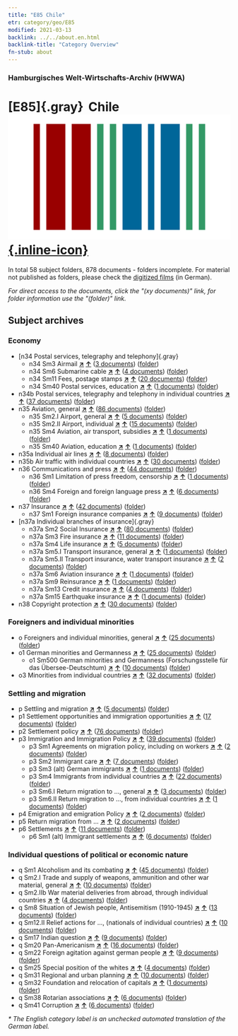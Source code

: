 ```yaml
---
title: "E85 Chile"
etr: category/geo/E85
modified: 2021-03-13
backlink: ../../about.en.html
backlink-title: "Category Overview"
fn-stub: about
---
```


### Hamburgisches Welt-Wirtschafts-Archiv (HWWA)
# [E85]{.gray}&#8201; Chile&#160; [![Wikidata item](/images/Wikidata-logo.svg){.inline-icon}](http://www.wikidata.org/entity/Q298)





In total 58 subject folders, 878 documents - folders incomplete.
For material not published as folders, please check the [digitized films](/film/h1_sh) (in German).

_For direct access to the documents, click the "(xy documents)" link, for folder information use the "(folder)" link._

## Subject archives



### Economy

- [n34 Postal services, telegraphy and telephony]{.gray}
  - n34 Sm3 Airmail [**&nearr;**](../../../subject/i/145665/about.en.html "Airmail (all over the world)") [**&uarr;**](../../../subject/about.en.html#n34_Sm3 "Subject category system") (<a href="https://pm20.zbw.eu/dfgview/sh/141691,145665" title="about: Chile : Airmail" target="_blank">3 documents</a>) ([folder](http://purl.org/pressemappe20/folder/sh/141691,145665))
  - n34 Sm6 Submarine cable [**&nearr;**](../../../subject/i/145668/about.en.html "Submarine cable (all over the world)") [**&uarr;**](../../../subject/about.en.html#n34_Sm6 "Subject category system") (<a href="https://pm20.zbw.eu/dfgview/sh/141691,145668" title="about: Chile : Submarine cable" target="_blank">4 documents</a>) ([folder](http://purl.org/pressemappe20/folder/sh/141691,145668))
  - n34 Sm11 Fees, postage stamps [**&nearr;**](../../../subject/i/145674/about.en.html "Fees, postage stamps (all over the world)") [**&uarr;**](../../../subject/about.en.html#n34_Sm11 "Subject category system") (<a href="https://pm20.zbw.eu/dfgview/sh/141691,145674" title="about: Chile : Fees, postage stamps" target="_blank">20 documents</a>) ([folder](http://purl.org/pressemappe20/folder/sh/141691,145674))
  - n34 Sm40 Postal services, education [**&nearr;**](../../../subject/i/213431/about.en.html "Postal services, education (all over the world)") [**&uarr;**](../../../subject/about.en.html#n34_Sm40 "Subject category system") (<a href="https://pm20.zbw.eu/dfgview/sh/141691,213431" title="about: Chile : Postal services, education" target="_blank">1 documents</a>) ([folder](http://purl.org/pressemappe20/folder/sh/141691,213431))
- n34b Postal services, telegraphy and telephony in individual countries [**&nearr;**](../../../subject/i/145680/about.en.html "Postal services, telegraphy and telephony in individual countries (all over the world)") [**&uarr;**](../../../subject/about.en.html#n34b "Subject category system") (<a href="https://pm20.zbw.eu/dfgview/sh/141691,145680" title="about: Chile : Postal services, telegraphy and telephony in individual countries" target="_blank">37 documents</a>) ([folder](http://purl.org/pressemappe20/folder/sh/141691,145680))
- n35 Aviation, general [**&nearr;**](../../../subject/i/145681/about.en.html "Aviation, general (all over the world)") [**&uarr;**](../../../subject/about.en.html#n35 "Subject category system") (<a href="https://pm20.zbw.eu/dfgview/sh/141691,145681" title="about: Chile : Aviation, general" target="_blank">86 documents</a>) ([folder](http://purl.org/pressemappe20/folder/sh/141691,145681))
  - n35 Sm2.I Airport, general [**&nearr;**](../../../subject/i/145683/about.en.html "Airport, general (all over the world)") [**&uarr;**](../../../subject/about.en.html#n35_Sm2.I "Subject category system") (<a href="https://pm20.zbw.eu/dfgview/sh/141691,145683" title="about: Chile : Airport, general" target="_blank">5 documents</a>) ([folder](http://purl.org/pressemappe20/folder/sh/141691,145683))
  - n35 Sm2.II Airport, individual [**&nearr;**](../../../subject/i/145684/about.en.html "Airport, individual (all over the world)") [**&uarr;**](../../../subject/about.en.html#n35_Sm2.II "Subject category system") (<a href="https://pm20.zbw.eu/dfgview/sh/141691,145684" title="about: Chile : Airport, individual" target="_blank">15 documents</a>) ([folder](http://purl.org/pressemappe20/folder/sh/141691,145684))
  - n35 Sm4 Aviation, air transport, subsidies [**&nearr;**](../../../subject/i/145687/about.en.html "Aviation, air transport, subsidies (all over the world)") [**&uarr;**](../../../subject/about.en.html#n35_Sm4 "Subject category system") (<a href="https://pm20.zbw.eu/dfgview/sh/141691,145687" title="about: Chile : Aviation, air transport, subsidies" target="_blank">1 documents</a>) ([folder](http://purl.org/pressemappe20/folder/sh/141691,145687))
  - n35 Sm40 Aviation, education [**&nearr;**](../../../subject/i/213432/about.en.html "Aviation, education (all over the world)") [**&uarr;**](../../../subject/about.en.html#n35_Sm40 "Subject category system") (<a href="https://pm20.zbw.eu/dfgview/sh/141691,213432" title="about: Chile : Aviation, education" target="_blank">1 documents</a>) ([folder](http://purl.org/pressemappe20/folder/sh/141691,213432))
- n35a Individual air lines [**&nearr;**](../../../subject/i/145705/about.en.html "Individual air lines (all over the world)") [**&uarr;**](../../../subject/about.en.html#n35a "Subject category system") (<a href="https://pm20.zbw.eu/dfgview/sh/141691,145705" title="about: Chile : Individual air lines" target="_blank">8 documents</a>) ([folder](http://purl.org/pressemappe20/folder/sh/141691,145705))
- n35b Air traffic with individual countries [**&nearr;**](../../../subject/i/145706/about.en.html "Air traffic with individual countries (all over the world)") [**&uarr;**](../../../subject/about.en.html#n35b "Subject category system") (<a href="https://pm20.zbw.eu/dfgview/sh/141691,145706" title="about: Chile : Air traffic with individual countries" target="_blank">30 documents</a>) ([folder](http://purl.org/pressemappe20/folder/sh/141691,145706))
- n36 Communications and press [**&nearr;**](../../../subject/i/145707/about.en.html "Communications and press (all over the world)") [**&uarr;**](../../../subject/about.en.html#n36 "Subject category system") (<a href="https://pm20.zbw.eu/dfgview/sh/141691,145707" title="about: Chile : Communications and press" target="_blank">44 documents</a>) ([folder](http://purl.org/pressemappe20/folder/sh/141691,145707))
  - n36 Sm1 Limitation of press freedom, censorship [**&nearr;**](../../../subject/i/145708/about.en.html "Limitation of press freedom, censorship (all over the world)") [**&uarr;**](../../../subject/about.en.html#n36_Sm1 "Subject category system") (<a href="https://pm20.zbw.eu/dfgview/sh/141691,145708" title="about: Chile : Limitation of press freedom, censorship" target="_blank">1 documents</a>) ([folder](http://purl.org/pressemappe20/folder/sh/141691,145708))
  - n36 Sm4 Foreign and foreign language press [**&nearr;**](../../../subject/i/145711/about.en.html "Foreign and foreign language press (all over the world)") [**&uarr;**](../../../subject/about.en.html#n36_Sm4 "Subject category system") (<a href="https://pm20.zbw.eu/dfgview/sh/141691,145711" title="about: Chile : Foreign and foreign language press" target="_blank">6 documents</a>) ([folder](http://purl.org/pressemappe20/folder/sh/141691,145711))
- n37 Insurance [**&nearr;**](../../../subject/i/145723/about.en.html "Insurance (all over the world)") [**&uarr;**](../../../subject/about.en.html#n37 "Subject category system") (<a href="https://pm20.zbw.eu/dfgview/sh/141691,145723" title="about: Chile : Insurance" target="_blank">42 documents</a>) ([folder](http://purl.org/pressemappe20/folder/sh/141691,145723))
  - n37 Sm1 Foreign insurance companies [**&nearr;**](../../../subject/i/145724/about.en.html "Foreign insurance companies (all over the world)") [**&uarr;**](../../../subject/about.en.html#n37_Sm1 "Subject category system") (<a href="https://pm20.zbw.eu/dfgview/sh/141691,145724" title="about: Chile : Foreign insurance companies" target="_blank">9 documents</a>) ([folder](http://purl.org/pressemappe20/folder/sh/141691,145724))
- [n37a Individual branches of insurance]{.gray}
  - n37a Sm2 Social Insurance [**&nearr;**](../../../subject/i/160748/about.en.html "Social Insurance (all over the world)") [**&uarr;**](../../../subject/about.en.html#n37a_Sm2 "Subject category system") (<a href="https://pm20.zbw.eu/dfgview/sh/141691,160748" title="about: Chile : Social Insurance" target="_blank">80 documents</a>) ([folder](http://purl.org/pressemappe20/folder/sh/141691,160748))
  - n37a Sm3 Fire insurance [**&nearr;**](../../../subject/i/145735/about.en.html "Fire insurance (all over the world)") [**&uarr;**](../../../subject/about.en.html#n37a_Sm3 "Subject category system") (<a href="https://pm20.zbw.eu/dfgview/sh/141691,145735" title="about: Chile : Fire insurance" target="_blank">11 documents</a>) ([folder](http://purl.org/pressemappe20/folder/sh/141691,145735))
  - n37a Sm4 Life insurance [**&nearr;**](../../../subject/i/145736/about.en.html "Life insurance (all over the world)") [**&uarr;**](../../../subject/about.en.html#n37a_Sm4 "Subject category system") (<a href="https://pm20.zbw.eu/dfgview/sh/141691,145736" title="about: Chile : Life insurance" target="_blank">5 documents</a>) ([folder](http://purl.org/pressemappe20/folder/sh/141691,145736))
  - n37a Sm5.I Transport insurance, general [**&nearr;**](../../../subject/i/145737/about.en.html "Transport insurance, general (all over the world)") [**&uarr;**](../../../subject/about.en.html#n37a_Sm5.I "Subject category system") (<a href="https://pm20.zbw.eu/dfgview/sh/141691,145737" title="about: Chile : Transport insurance, general" target="_blank">1 documents</a>) ([folder](http://purl.org/pressemappe20/folder/sh/141691,145737))
  - n37a Sm5.II Transport insurance, water transport insurance [**&nearr;**](../../../subject/i/145738/about.en.html "Transport insurance, water transport insurance (all over the world)") [**&uarr;**](../../../subject/about.en.html#n37a_Sm5.II "Subject category system") (<a href="https://pm20.zbw.eu/dfgview/sh/141691,145738" title="about: Chile : Transport insurance, water transport insurance" target="_blank">2 documents</a>) ([folder](http://purl.org/pressemappe20/folder/sh/141691,145738))
  - n37a Sm6 Aviation insurance [**&nearr;**](../../../subject/i/145740/about.en.html "Aviation insurance (all over the world)") [**&uarr;**](../../../subject/about.en.html#n37a_Sm6 "Subject category system") (<a href="https://pm20.zbw.eu/dfgview/sh/141691,145740" title="about: Chile : Aviation insurance" target="_blank">1 documents</a>) ([folder](http://purl.org/pressemappe20/folder/sh/141691,145740))
  - n37a Sm9 Reinsurance [**&nearr;**](../../../subject/i/145744/about.en.html "Reinsurance (all over the world)") [**&uarr;**](../../../subject/about.en.html#n37a_Sm9 "Subject category system") (<a href="https://pm20.zbw.eu/dfgview/sh/141691,145744" title="about: Chile : Reinsurance" target="_blank">1 documents</a>) ([folder](http://purl.org/pressemappe20/folder/sh/141691,145744))
  - n37a Sm13 Credit insurance [**&nearr;**](../../../subject/i/145748/about.en.html "Credit insurance (all over the world)") [**&uarr;**](../../../subject/about.en.html#n37a_Sm13 "Subject category system") (<a href="https://pm20.zbw.eu/dfgview/sh/141691,145748" title="about: Chile : Credit insurance" target="_blank">4 documents</a>) ([folder](http://purl.org/pressemappe20/folder/sh/141691,145748))
  - n37a Sm15 Earthquake insurance [**&nearr;**](../../../subject/i/145750/about.en.html "Earthquake insurance (all over the world)") [**&uarr;**](../../../subject/about.en.html#n37a_Sm15 "Subject category system") (<a href="https://pm20.zbw.eu/dfgview/sh/141691,145750" title="about: Chile : Earthquake insurance" target="_blank">1 documents</a>) ([folder](http://purl.org/pressemappe20/folder/sh/141691,145750))
- n38 Copyright protection [**&nearr;**](../../../subject/i/145757/about.en.html "Copyright protection (all over the world)") [**&uarr;**](../../../subject/about.en.html#n38 "Subject category system") (<a href="https://pm20.zbw.eu/dfgview/sh/141691,145757" title="about: Chile : Copyright protection" target="_blank">30 documents</a>) ([folder](http://purl.org/pressemappe20/folder/sh/141691,145757))

### Foreigners and individual minorities

- o Foreigners and individual minorities, general [**&nearr;**](../../../subject/i/145908/about.en.html "Foreigners and individual minorities, general (all over the world)") [**&uarr;**](../../../subject/about.en.html#o "Subject category system") (<a href="https://pm20.zbw.eu/dfgview/sh/141691,145908" title="about: Chile : Foreigners and individual minorities, general" target="_blank">25 documents</a>) ([folder](http://purl.org/pressemappe20/folder/sh/141691,145908))
- o1 German minorities and Germanness [**&nearr;**](../../../subject/i/145909/about.en.html "German minorities and Germanness (all over the world)") [**&uarr;**](../../../subject/about.en.html#o1 "Subject category system") (<a href="https://pm20.zbw.eu/dfgview/sh/141691,145909" title="about: Chile : German minorities and Germanness" target="_blank">25 documents</a>) ([folder](http://purl.org/pressemappe20/folder/sh/141691,145909))
  - o1 Sm500 German minorities and Germanness (Forschungsstelle für das Übersee-Deutschtum) [**&nearr;**](../../../subject/i/145911/about.en.html "German minorities and Germanness (Forschungsstelle für das Übersee-Deutschtum) (all over the world)") [**&uarr;**](../../../subject/about.en.html#o1_Sm500 "Subject category system") (<a href="https://pm20.zbw.eu/dfgview/sh/141691,145911" title="about: Chile : German minorities and Germanness (Forschungsstelle für das Übersee-Deutschtum)" target="_blank">10 documents</a>) ([folder](http://purl.org/pressemappe20/folder/sh/141691,145911))
- o3 Minorities from individual countries [**&nearr;**](../../../subject/i/182220/about.en.html "Minorities from individual countries (all over the world)") [**&uarr;**](../../../subject/about.en.html#o3 "Subject category system") (<a href="https://pm20.zbw.eu/dfgview/sh/141691,182220" title="about: Chile : Minorities from individual countries" target="_blank">32 documents</a>) ([folder](http://purl.org/pressemappe20/folder/sh/141691,182220))

### Settling and migration

- p Settling and migration [**&nearr;**](../../../subject/i/145913/about.en.html "Settling and migration (all over the world)") [**&uarr;**](../../../subject/about.en.html#p "Subject category system") (<a href="https://pm20.zbw.eu/dfgview/sh/141691,145913" title="about: Chile : Settling and migration" target="_blank">5 documents</a>) ([folder](http://purl.org/pressemappe20/folder/sh/141691,145913))
- p1 Settlement opportunities and immigration opportunities [**&nearr;**](../../../subject/i/145914/about.en.html "Settlement opportunities and immigration opportunities (all over the world)") [**&uarr;**](../../../subject/about.en.html#p1 "Subject category system") (<a href="https://pm20.zbw.eu/dfgview/sh/141691,145914" title="about: Chile : Settlement opportunities and immigration opportunities" target="_blank">17 documents</a>) ([folder](http://purl.org/pressemappe20/folder/sh/141691,145914))
- p2 Settlement policy [**&nearr;**](../../../subject/i/145915/about.en.html "Settlement policy (all over the world)") [**&uarr;**](../../../subject/about.en.html#p2 "Subject category system") (<a href="https://pm20.zbw.eu/dfgview/sh/141691,145915" title="about: Chile : Settlement policy" target="_blank">76 documents</a>) ([folder](http://purl.org/pressemappe20/folder/sh/141691,145915))
- p3 Immigration and Immigration Policy [**&nearr;**](../../../subject/i/145917/about.en.html "Immigration and Immigration Policy (all over the world)") [**&uarr;**](../../../subject/about.en.html#p3 "Subject category system") (<a href="https://pm20.zbw.eu/dfgview/sh/141691,145917" title="about: Chile : Immigration and Immigration Policy" target="_blank">39 documents</a>) ([folder](http://purl.org/pressemappe20/folder/sh/141691,145917))
  - p3 Sm1 Agreements on migration policy, including on workers [**&nearr;**](../../../subject/i/145918/about.en.html "Agreements on migration policy, including on workers (all over the world)") [**&uarr;**](../../../subject/about.en.html#p3_Sm1 "Subject category system") (<a href="https://pm20.zbw.eu/dfgview/sh/141691,145918" title="about: Chile : Agreements on migration policy, including on workers" target="_blank">2 documents</a>) ([folder](http://purl.org/pressemappe20/folder/sh/141691,145918))
  - p3 Sm2 Immigrant care [**&nearr;**](../../../subject/i/145919/about.en.html "Immigrant care (all over the world)") [**&uarr;**](../../../subject/about.en.html#p3_Sm2 "Subject category system") (<a href="https://pm20.zbw.eu/dfgview/sh/141691,145919" title="about: Chile : Immigrant care" target="_blank">7 documents</a>) ([folder](http://purl.org/pressemappe20/folder/sh/141691,145919))
  - p3 Sm3 (alt) German immigrants [**&nearr;**](../../../subject/i/145920/about.en.html "German immigrants (all over the world)") [**&uarr;**](../../../subject/about.en.html#p3_Sm3_(alt) "Subject category system") (<a href="https://pm20.zbw.eu/dfgview/sh/141691,145920" title="about: Chile : German immigrants" target="_blank">1 documents</a>) ([folder](http://purl.org/pressemappe20/folder/sh/141691,145920))
  - p3 Sm4 Immigrants from individual countries [**&nearr;**](../../../subject/i/182222/about.en.html "Immigrants from individual countries (all over the world)") [**&uarr;**](../../../subject/about.en.html#p3_Sm4 "Subject category system") (<a href="https://pm20.zbw.eu/dfgview/sh/141691,182222" title="about: Chile : Immigrants from individual countries" target="_blank">22 documents</a>) ([folder](http://purl.org/pressemappe20/folder/sh/141691,182222))
  - p3 Sm6.I Return migration to ..., general [**&nearr;**](../../../subject/i/145922/about.en.html "Return migration to ..., general (all over the world)") [**&uarr;**](../../../subject/about.en.html#p3_Sm6.I "Subject category system") (<a href="https://pm20.zbw.eu/dfgview/sh/141691,145922" title="about: Chile : Return migration to ..., general" target="_blank">3 documents</a>) ([folder](http://purl.org/pressemappe20/folder/sh/141691,145922))
  - p3 Sm6.II Return migration to ..., from individual countries [**&nearr;**](../../../subject/i/145923/about.en.html "Return migration to ..., from individual countries (all over the world)") [**&uarr;**](../../../subject/about.en.html#p3_Sm6.II "Subject category system") (<a href="https://pm20.zbw.eu/dfgview/sh/141691,145923" title="about: Chile : Return migration to ..., from individual countries" target="_blank">1 documents</a>) ([folder](http://purl.org/pressemappe20/folder/sh/141691,145923))
- p4 Emigration and emigration Policy [**&nearr;**](../../../subject/i/145925/about.en.html "Emigration and emigration Policy (all over the world)") [**&uarr;**](../../../subject/about.en.html#p4 "Subject category system") (<a href="https://pm20.zbw.eu/dfgview/sh/141691,145925" title="about: Chile : Emigration and emigration Policy" target="_blank">2 documents</a>) ([folder](http://purl.org/pressemappe20/folder/sh/141691,145925))
- p5 Return migration from ... [**&nearr;**](../../../subject/i/145929/about.en.html "Return migration from ... (all over the world)") [**&uarr;**](../../../subject/about.en.html#p5 "Subject category system") (<a href="https://pm20.zbw.eu/dfgview/sh/141691,145929" title="about: Chile : Return migration from ..." target="_blank">2 documents</a>) ([folder](http://purl.org/pressemappe20/folder/sh/141691,145929))
- p6 Settlements [**&nearr;**](../../../subject/i/145931/about.en.html "Settlements (all over the world)") [**&uarr;**](../../../subject/about.en.html#p6 "Subject category system") (<a href="https://pm20.zbw.eu/dfgview/sh/141691,145931" title="about: Chile : Settlements" target="_blank">11 documents</a>) ([folder](http://purl.org/pressemappe20/folder/sh/141691,145931))
  - p6 Sm1 (alt) Immigrant settlements [**&nearr;**](../../../subject/i/145933/about.en.html "Immigrant settlements (all over the world)") [**&uarr;**](../../../subject/about.en.html#p6_Sm1_(alt) "Subject category system") (<a href="https://pm20.zbw.eu/dfgview/sh/141691,145933" title="about: Chile : Immigrant settlements" target="_blank">6 documents</a>) ([folder](http://purl.org/pressemappe20/folder/sh/141691,145933))

### Individual questions of political or economic nature

- q Sm1 Alcoholism and its combating [**&nearr;**](../../../subject/i/145941/about.en.html "Alcoholism and its combating (all over the world)") [**&uarr;**](../../../subject/about.en.html#q_Sm1 "Subject category system") (<a href="https://pm20.zbw.eu/dfgview/sh/141691,145941" title="about: Chile : Alcoholism and its combating" target="_blank">45 documents</a>) ([folder](http://purl.org/pressemappe20/folder/sh/141691,145941))
- q Sm2.I Trade and supply of weapons, ammunition and other war material, general [**&nearr;**](../../../subject/i/145942/about.en.html "Trade and supply of weapons, ammunition and other war material, general (all over the world)") [**&uarr;**](../../../subject/about.en.html#q_Sm2.I "Subject category system") (<a href="https://pm20.zbw.eu/dfgview/sh/141691,145942" title="about: Chile : Trade and supply of weapons, ammunition and other war material, general" target="_blank">10 documents</a>) ([folder](http://purl.org/pressemappe20/folder/sh/141691,145942))
- q Sm2.IIb War material deliveries from abroad, through individual countries [**&nearr;**](../../../subject/i/145944/about.en.html "War material deliveries from abroad, through individual countries (all over the world)") [**&uarr;**](../../../subject/about.en.html#q_Sm2.IIb "Subject category system") (<a href="https://pm20.zbw.eu/dfgview/sh/141691,145944" title="about: Chile : War material deliveries from abroad, through individual countries" target="_blank">4 documents</a>) ([folder](http://purl.org/pressemappe20/folder/sh/141691,145944))
- q Sm8 Situation of Jewish people, Antisemitism (1910-1945) [**&nearr;**](../../../subject/i/145952/about.en.html "Situation of Jewish people, Antisemitism (1910-1945) (all over the world)") [**&uarr;**](../../../subject/about.en.html#q_Sm8 "Subject category system") (<a href="https://pm20.zbw.eu/dfgview/sh/141691,145952" title="about: Chile : Situation of Jewish people, Antisemitism (1910-1945)" target="_blank">13 documents</a>) ([folder](http://purl.org/pressemappe20/folder/sh/141691,145952))
- q Sm12.II Relief actions for ..., (nationals of individual countries) [**&nearr;**](../../../subject/i/145956/about.en.html "Relief actions for ..., (nationals of individual countries) (all over the world)") [**&uarr;**](../../../subject/about.en.html#q_Sm12.II "Subject category system") (<a href="https://pm20.zbw.eu/dfgview/sh/141691,145956" title="about: Chile : Relief actions for ..., (nationals of individual countries)" target="_blank">10 documents</a>) ([folder](http://purl.org/pressemappe20/folder/sh/141691,145956))
- q Sm17 Indian question [**&nearr;**](../../../subject/i/145963/about.en.html "Indian question (all over the world)") [**&uarr;**](../../../subject/about.en.html#q_Sm17 "Subject category system") (<a href="https://pm20.zbw.eu/dfgview/sh/141691,145963" title="about: Chile : Indian question" target="_blank">9 documents</a>) ([folder](http://purl.org/pressemappe20/folder/sh/141691,145963))
- q Sm20 Pan-Americanism [**&nearr;**](../../../subject/i/145966/about.en.html "Pan-Americanism (all over the world)") [**&uarr;**](../../../subject/about.en.html#q_Sm20 "Subject category system") (<a href="https://pm20.zbw.eu/dfgview/sh/141691,145966" title="about: Chile : Pan-Americanism" target="_blank">16 documents</a>) ([folder](http://purl.org/pressemappe20/folder/sh/141691,145966))
- q Sm22 Foreign agitation against german people [**&nearr;**](../../../subject/i/145969/about.en.html "Foreign agitation against german people (all over the world)") [**&uarr;**](../../../subject/about.en.html#q_Sm22 "Subject category system") (<a href="https://pm20.zbw.eu/dfgview/sh/141691,145969" title="about: Chile : Foreign agitation against german people" target="_blank">9 documents</a>) ([folder](http://purl.org/pressemappe20/folder/sh/141691,145969))
- q Sm25 Special position of the whites [**&nearr;**](../../../subject/i/145972/about.en.html "Special position of the whites (all over the world)") [**&uarr;**](../../../subject/about.en.html#q_Sm25 "Subject category system") (<a href="https://pm20.zbw.eu/dfgview/sh/141691,145972" title="about: Chile : Special position of the whites" target="_blank">4 documents</a>) ([folder](http://purl.org/pressemappe20/folder/sh/141691,145972))
- q Sm31 Regional and urban planning [**&nearr;**](../../../subject/i/145983/about.en.html "Regional and urban planning (all over the world)") [**&uarr;**](../../../subject/about.en.html#q_Sm31 "Subject category system") (<a href="https://pm20.zbw.eu/dfgview/sh/141691,145983" title="about: Chile : Regional and urban planning" target="_blank">10 documents</a>) ([folder](http://purl.org/pressemappe20/folder/sh/141691,145983))
- q Sm32 Foundation and relocation of capitals [**&nearr;**](../../../subject/i/145984/about.en.html "Foundation and relocation of capitals (all over the world)") [**&uarr;**](../../../subject/about.en.html#q_Sm32 "Subject category system") (<a href="https://pm20.zbw.eu/dfgview/sh/141691,145984" title="about: Chile : Foundation and relocation of capitals" target="_blank">1 documents</a>) ([folder](http://purl.org/pressemappe20/folder/sh/141691,145984))
- q Sm38 Rotarian associations [**&nearr;**](../../../subject/i/145990/about.en.html "Rotarian associations (all over the world)") [**&uarr;**](../../../subject/about.en.html#q_Sm38 "Subject category system") (<a href="https://pm20.zbw.eu/dfgview/sh/141691,145990" title="about: Chile : Rotarian associations" target="_blank">6 documents</a>) ([folder](http://purl.org/pressemappe20/folder/sh/141691,145990))
- q Sm41 Corruption [**&nearr;**](../../../subject/i/145992/about.en.html "Corruption (all over the world)") [**&uarr;**](../../../subject/about.en.html#q_Sm41 "Subject category system") (<a href="https://pm20.zbw.eu/dfgview/sh/141691,145992" title="about: Chile : Corruption" target="_blank">6 documents</a>) ([folder](http://purl.org/pressemappe20/folder/sh/141691,145992))


_* The English category label is an unchecked automated translation of the German label._

